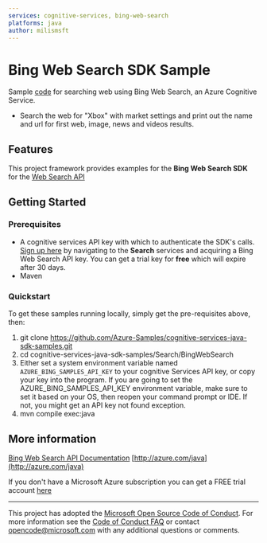 ```yaml
---
services: cognitive-services, bing-web-search
platforms: java
author: milismsft
---
```


# Bing Web Search SDK Sample ##

Sample [code](https://github.com/Azure-Samples/cognitive-services-java-sdk-samples/blob/master/Search/BingWebSearch/src/main/java/com/microsoft/azure/cognitiveservices/search/websearch/samples/BingWebSearchSample.java) for searching web using Bing Web Search, an Azure Cognitive Service.
- Search the web for "Xbox" with market settings and print out the name and url for first web, image, news and videos results.


## Features

This project framework provides examples for the **Bing Web Search SDK** for the [Web Search API](https://azure.microsoft.com/en-us/services/cognitive-services/)

## Getting Started

### Prerequisites

- A cognitive services API key with which to authenticate the SDK's calls. [Sign up here](https://azure.microsoft.com/en-us/services/cognitive-services/directory/) by navigating to the **Search** services and acquiring a Bing Web Search API key. You can get a trial key for **free** which will expire after 30 days.
- Maven

### Quickstart

To get these samples running locally, simply get the pre-requisites above, then:

1. git clone https://github.com/Azure-Samples/cognitive-services-java-sdk-samples.git
2. cd cognitive-services-java-sdk-samples/Search/BingWebSearch
3. Either set a system environment variable named `AZURE_BING_SAMPLES_API_KEY` to your cognitive Services API key, or copy your key into the program. If you are going to set the AZURE_BING_SAMPLES_API_KEY environment variable, make sure to set it based on your OS, then reopen your command prompt or IDE. If not, you might get an API key not found exception.
4. mvn compile exec:java

## More information ##

[Bing Web Search API Documentation](https://docs.microsoft.com/en-us/azure/cognitive-services/bing-web-search/)
[http://azure.com/java](http://azure.com/java)

If you don't have a Microsoft Azure subscription you can get a FREE trial account [here](http://go.microsoft.com/fwlink/?LinkId=330212)

---

This project has adopted the [Microsoft Open Source Code of Conduct](https://opensource.microsoft.com/codeofconduct/). For more information see the [Code of Conduct FAQ](https://opensource.microsoft.com/codeofconduct/faq/) or contact [opencode@microsoft.com](mailto:opencode@microsoft.com) with any additional questions or comments.